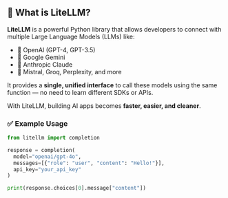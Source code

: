## 🧠 What is LiteLLM?

**LiteLLM** is a powerful Python library that allows developers to connect with multiple Large Language Models (LLMs) like:

- 🔹 OpenAI (GPT-4, GPT-3.5)
- 🔹 Google Gemini
- 🔹 Anthropic Claude
- 🔹 Mistral, Groq, Perplexity, and more

It provides a **single, unified interface** to call these models using the same function — no need to learn different SDKs or APIs.

With LiteLLM, building AI apps becomes **faster, easier, and cleaner**.

### ✅ Example Usage

```python
from litellm import completion

response = completion(
  model="openai/gpt-4o",
  messages=[{"role": "user", "content": "Hello!"}],
  api_key="your_api_key"
)

print(response.choices[0].message["content"])
